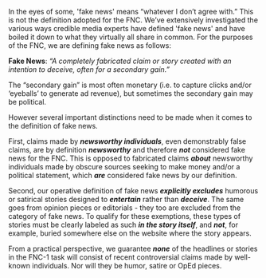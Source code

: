 In the eyes of some, 'fake news' means “whatever I don’t agree with.” This is not the definition adopted for the FNC. 
We’ve extensively investigated the various ways credible media experts have defined 'fake news' and have boiled 
it down to what they virtually all share in common. For the purposes of the FNC, we are defining fake news as follows:


**Fake News**: *“A completely fabricated claim or story created with an intention to deceive, often for a secondary gain.”*

The “secondary gain” is most often monetary (i.e. to capture clicks and/or ‘eyeballs’ to generate ad revenue), but sometimes the secondary gain may be political. 

However several important distinctions need to be made when it comes to the definition of fake news.

First, claims made by _**newsworthy individuals**_, even demonstrably false claims, are by definition _**newsworthy**_ 
and therefore _**not**_ considered fake news for the FNC. This is opposed to fabricated claims _**about**_ 
newsworthy individuals made by obscure sources seeking to make money and/or a political statement, which _**are**_ considered fake news by our definition.

Second, our operative definition of fake news _**explicitly excludes**_ humorous or satirical stories designed to 
_**entertain**_ rather than _**deceive**_. The same goes from opinion pieces or editorials - they 
too are excluded from the category of fake news. To qualify for these exemptions, these types of stories 
must be clearly labeled as such _**in the story itself**_, and _**not**_, for example, buried somewhere else on the website where the story appears.

From a practical perspective, we guarantee _**none**_ of the headlines or stories in the FNC-1 task will consist of recent controversial claims made by well-known individuals. Nor will they be humor, satire or OpEd pieces.